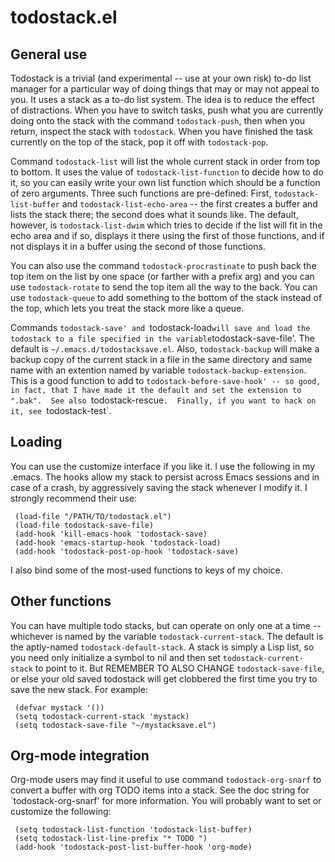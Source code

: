 # todostack.el

## General use

Todostack is a trivial (and experimental -- use at your own risk) to-do
list manager for a particular way of doing things that may or may not
appeal to you.  It uses a stack as a to-do list system.  The idea is to
reduce the effect of distractions.  When you have to switch tasks,
push what you are currently doing onto the stack with the command
`todostack-push`, then when you return, inspect the stack with
`todostack`.  When you have finished the task currently on the top of
the stack, pop it off with `todostack-pop`.

Command `todostack-list` will list the whole current stack in order
from top to bottom.  It uses the value of `todostack-list-function` to
decide how to do it, so you can easily write your own list function
which should be a function of zero arguments.  Three such functions
are pre-defined: First, `todostack-list-buffer` and
`todostack-list-echo-area` -- the first creates a buffer and lists the
stack there; the second does what it sounds like.  The default,
however, is `todostack-list-dwim` which tries to decide if the list
will fit in the echo area and if so, displays it there using the first
of those functions, and if not displays it in a buffer using the
second of those functions.

You can also use the command `todostack-procrastinate` to push back the
top item on the list by one space (or farther with a prefix arg) and
you can use `todostack-rotate` to send the top item all the way to the
back.  You can use `todostack-queue` to add something to the bottom of
the stack instead of the top, which lets you treat the stack more like
a queue.

Commands `todostack-save' and `todostack-load` will save and load the
todostack to a file specified in the variable `todostack-save-file'.
The default is `~/.emacs.d/todostacksave.el`.  Also,
`todostack-backup` will make a backup copy of the current stack in a
file in the same directory and same name with an extention named by
variable `todostack-backup-extension`.  This is a good function
to add to `todostack-before-save-hook' -- so good, in fact, that I
have made it the default and set the extension to ".bak".  See also
`todostack-rescue`.  Finally, if you want to hack on it, see
`todostack-test`.

## Loading

You can use the customize interface if you like it. I use the
following in my .emacs.  The hooks allow my stack to persist across
Emacs sessions and in case of a crash, by aggressively saving the
stack whenever I modify it.  I strongly recommend their use:

     (load-file "/PATH/TO/todostack.el")
     (load-file todostack-save-file)
     (add-hook 'kill-emacs-hook 'todostack-save)
     (add-hook 'emacs-startup-hook 'todostack-load)
     (add-hook 'todostack-post-op-hook 'todostack-save)

I also bind some of the most-used functions to keys of my choice.

## Other functions

You can have multiple todo stacks, but can operate on only one at a
time -- whichever is named by the variable `todostack-current-stack`.
The default is the aptly-named `todostack-default-stack`.  A stack is
simply a Lisp list, so you need only initialize a symbol to nil and
then set `todostack-current-stack` to point to it.  But REMEMBER TO
ALSO CHANGE `todostack-save-file`, or else your old saved todostack
will get clobbered the first time you try to save the new stack.  For
example:

     (defvar mystack '())
     (setq todostack-current-stack 'mystack)
     (setq todostack-save-file "~/mystacksave.el")

## Org-mode integration

Org-mode users may find it useful to use command `todostack-org-snarf`
to convert a buffer with org TODO items into a stack.  See the doc
string for `todostack-org-snarf' for more information.  You will
probably want to set or customize the following:

     (setq todostack-list-function 'todostack-list-buffer)
     (setq todostack-list-line-prefix "* TODO ")
     (add-hook 'todostack-post-list-buffer-hook 'org-mode)



